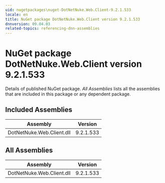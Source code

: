 ```yaml
---
uid: nugetpackages\nuget-DotNetNuke.Web.Client-9.2.1.533
locale: en
title: NuGet package DotNetNuke.Web.Client version 9.2.1.533
dnnversion: 09.04.03
related-topics: referencing-dnn-assemblies
---
```


# NuGet package DotNetNuke.Web.Client version 9.2.1.533
Details of published NuGet package.
*All Assemblies* lists all the assemblies that are included in this package or any dependent package.

## Included Assemblies

|Assembly|Version|
|---|---|
|DotNetNuke.Web.Client.dll|9.2.1.533|

## All Assemblies

|Assembly|Version|
|---|---|
|DotNetNuke.Web.Client.dll|9.2.1.533|

